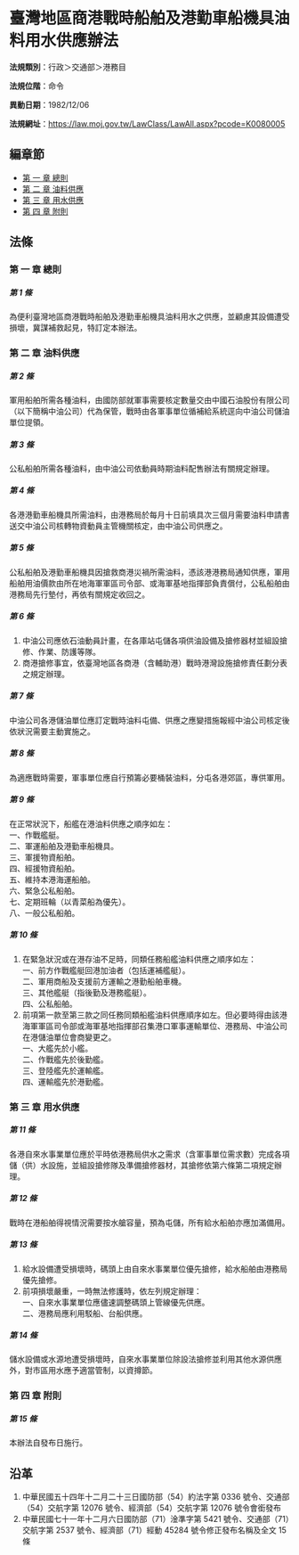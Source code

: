 # 臺灣地區商港戰時船舶及港勤車船機具油料用水供應辦法




**法規類別**：行政＞交通部＞港務目

**法規位階**：命令

**異動日期**：1982/12/06  

**法規網址**：https://law.moj.gov.tw/LawClass/LawAll.aspx?pcode=K0080005


## 編章節
* [第 一 章 總則](#第-一-章-總則)
* [第 二 章 油料供應](#第-二-章-油料供應)
* [第 三 章 用水供應](#第-三-章-用水供應)
* [第 四 章 附則](#第-四-章-附則)
## 法條
### 第 一 章 總則

##### 第 1 條
為便利臺灣地區商港戰時船舶及港勤車船機具油料用水之供應，並顧慮其設備遭受損壞，冀謀補救起見，特訂定本辦法。

### 第 二 章 油料供應

##### 第 2 條
軍用船舶所需各種油料，由國防部就軍事需要核定數量交由中國石油股份有限公司（以下簡稱中油公司）代為保管，戰時由各軍事單位循補給系統逕向中油公司儲油單位提領。

##### 第 3 條
公私船舶所需各種油料，由中油公司依動員時期油料配售辦法有關規定辦理。

##### 第 4 條
各港港勤車船機具所需油料，由港務局於每月十日前填具次三個月需要油料申請書送交中油公司核轉物資動員主管機關核定，由中油公司供應之。

##### 第 5 條
公私船舶及港勤車船機具因搶救商港災禍所需油料，憑該港港務局通知供應，軍用船舶用油價款由所在地海軍軍區司令部、或海軍基地指揮部負責償付，公私船舶由港務局先行墊付，再依有關規定收回之。

##### 第 6 條
1. 中油公司應依石油動員計畫，在各庫站屯儲各項供油設備及搶修器材並組設搶修、作業、防護等隊。
1. 商港搶修事宜，依臺灣地區各商港（含輔助港）戰時港灣設施搶修責任劃分表之規定辦理。

##### 第 7 條
中油公司各港儲油單位應訂定戰時油料屯備、供應之應變措施報經中油公司核定後依狀況需要主動實施之。

##### 第 8 條
為適應戰時需要，軍事單位應自行預籌必要桶裝油料，分屯各港郊區，專供軍用。

##### 第 9 條
在正常狀況下，船艦在港油料供應之順序如左：  
一、作戰艦艇。  
二、軍運船舶及港勤車船機具。  
三、軍援物資船舶。  
四、經援物資船舶。  
五、維持本港海運船舶。  
六、緊急公私船舶。  
七、定期班輪（以青菜船為優先）。  
八、一般公私船舶。

##### 第 10 條
1. 在緊急狀況或在港存油不足時，同類任務船艦油料供應之順序如左：  
一、前方作戰艦艇回港加油者（包括運補艦艇）。  
二、軍用商船及支援前方運輸之港勤船舶車機。  
三、其他艦艇（指後勤及港務艦艇）。  
四、公私船舶。
1. 前項第一款至第三款之同任務同類船艦油料供應順序如左。但必要時得由該港海軍軍區司令部或海軍基地指揮部召集港口軍事運輸單位、港務局、中油公司在港儲油單位會商變更之。  
一、大艦先於小艦。  
二、作戰艦先於後勤艦。  
三、登陸艦先於運輸艦。  
四、運輸艦先於港勤艦。

### 第 三 章 用水供應

##### 第 11 條
各港自來水事業單位應於平時依港務局供水之需求（含軍事單位需求數）完成各項儲（供）水設施，並組設搶修隊及準備搶修器材，其搶修依第六條第二項規定辦理。

##### 第 12 條
戰時在港船舶得視情況需要按水艙容量，預為屯儲，所有給水船舶亦應加滿備用。

##### 第 13 條
1. 給水設備遭受損壞時，碼頭上由自來水事業單位優先搶修，給水船舶由港務局優先搶修。
1. 前項損壞嚴重，一時無法修護時，依左列規定辦理：  
一、自來水事業單位應儘速調整碼頭上管線優先供應。  
二、港務局應利用駁船、台船供應。

##### 第 14 條
儲水設備或水源地遭受損壞時，自來水事業單位除設法搶修並利用其他水源供應外，對市區用水應予適當管制，以資撙節。

### 第 四 章 附則

##### 第 15 條
本辦法自發布日施行。

## 沿革
1. 中華民國五十四年十二月二十三日國防部（54）約法字第 0336 號令、交通部（54）交航字第 12076 號令、經濟部（54）交航字第 12076 號令會銜發布
1. 中華民國七十一年十二月六日國防部（71）淦準字第 5421 號令、交通部（71）交航字第 2537 號令、經濟部（71）經動 45284  號令修正發布名稱及全文 15 條
